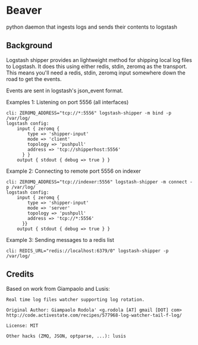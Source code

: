 # Beaver

python daemon that ingests logs and sends their contents to logstash

## Background

Logstash shipper provides an lightweight method for shipping local log files to Logstash. It does this using either redis, stdin, zeromq as the transport. This means you'll need a redis, stdin, zeromq input somewhere down the road to get the events.

Events are sent in logstash's json_event format.

Examples 1: Listening on port 5556 (all interfaces)

    cli: ZEROMQ_ADDRESS="tcp://*:5556" logstash-shipper -m bind -p /var/log/
    logstash config:
        input { zeromq {
            type => 'shipper-input'
            mode => 'client'
            topology => 'pushpull'
            address => 'tcp://shipperhost:5556'
          } }
        output { stdout { debug => true } }

Example 2: Connecting to remote port 5556 on indexer

    cli: ZEROMQ_ADDRESS="tcp://indexer:5556" logstash-shipper -m connect -p /var/log/
    logstash config:
        input { zeromq {
            type => 'shipper-input'
            mode => 'server'
            topology => 'pushpull'
            address => 'tcp://*:5556'
          }}
        output { stdout { debug => true } }

Example 3: Sending messages to a redis list

    cli: REDIS_URL="redis://localhost:6379/0" logstash-shipper -p /var/log/

## Credits
Based on work from Giampaolo and Lusis:

    Real time log files watcher supporting log rotation.

    Original Author: Giampaolo Rodola' <g.rodola [AT] gmail [DOT] com>
    http://code.activestate.com/recipes/577968-log-watcher-tail-f-log/

    License: MIT

    Other hacks (ZMQ, JSON, optparse, ...): lusis

